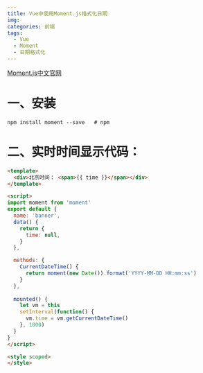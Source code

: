 ```yaml
---
title: Vue中使用Moment.js格式化日期
img: 
categories: 前端
tags:
  - Vue
  - Moment
  - 日期格式化
---
```


[Moment.js中文官网](http://momentjs.cn/)
# 一、安装

	npm install moment --save   # npm

# 二、实时时间显示代码：
```html
<template>
  <div>北京时间： <span>{{ time }}</span></div>
</template>

<script>
import moment from 'moment'
export default {
  name: 'banner',
  data() {
    return {
      time: null,
    }
  },

  methods: {
    CurrentDateTime() {
      return moment(new Date()).format('YYYY-MM-DD HH:mm:ss')
    }
  },
  
  mounted() {
    let vm = this
    setInterval(function() {
      vm.time = vm.getCurrentDateTime()
    }, 1000)
  }
}
</script>

<style scoped>
</style>

```